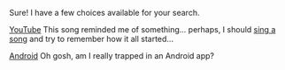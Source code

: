 Sure! I have a few choices available for your search.

[YouTube](https://www.youtube.com/watch?v=NSkycYIUnLg)
This song reminded me of something... perhaps, I should [sing a song](sing/sing.md) and try to remember how it all started...

[Android](https://material.uplabs.com/posts/android-marshmallow)
Oh gosh, am I really trapped in an Android app?

